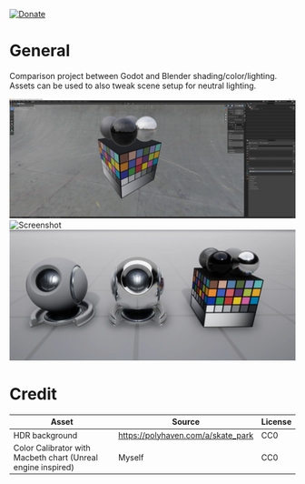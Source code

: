 [![Donate](https://img.shields.io/static/v1?label=enjoying%20the%20project?%20&style=for-the-badge&message=DONATE&logo=paypal&labelColor=darkorange&color=blue)](https://www.paypal.com/paypalme/tomlangwaldt)

# General
Comparison project between Godot and Blender shading/color/lighting.
Assets can be used to also tweak scene setup for neutral lighting.

![Screenshot](screenshots/blender2_93.png)
![Screenshot](screenshots/godot.png)
![Screenshot](screenshots/unreal.png)

# Credit

| Asset | Source | License |
| ------ | ------ | ------ |
| HDR background | https://polyhaven.com/a/skate_park | CC0 |
| Color Calibrator with Macbeth chart (Unreal engine inspired) | Myself | CC0 |
